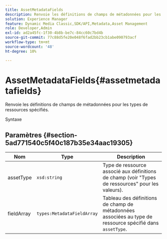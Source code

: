```yaml
---
title: AssetMetadataFields
description: Renvoie les définitions de champs de métadonnées pour les types de ressources spécifiés.
solution: Experience Manager
feature: Dynamic Media Classic,SDK/API,Metadata,Asset Management
role: Developer,Admin
exl-id: ad2a45fc-1f30-4b8b-be7c-84cc60c7bd4b
source-git-commit: 77c88d5fe20e048f6fad2bb23cb1abe090793acf
workflow-type: tm+mt
source-wordcount: '48'
ht-degree: 10%

---
```


# AssetMetadataFields{#assetmetadatafields}

Renvoie les définitions de champs de métadonnées pour les types de ressources spécifiés.

Syntaxe

## Paramètres {#section-5ad771540c5f40c187b35e34aac19305}

| Nom | Type | Description |
|---|---|---|
| assetType | `xsd:string` | Type de ressource associé aux définitions de champ (voir &quot;Types de ressources&quot; pour les valeurs). |
| fieldArray | `types:MetadataFieldArray` | Tableau des définitions de champ de métadonnées associées au type de ressource spécifié dans `assetType`. |
